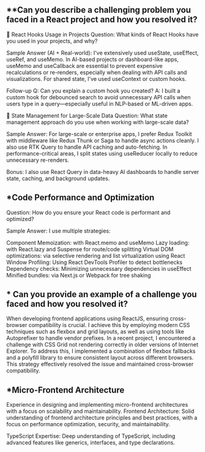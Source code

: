 ## **Can you describe a challenging problem you faced in a React project and how you resolved it?

🔹 React Hooks Usage in Projects
Question:
What kinds of React Hooks have you used in your projects, and why?

Sample Answer (AI + Real-world):
I've extensively used useState, useEffect, useRef, and useMemo. In AI-based projects or dashboard-like apps, useMemo and useCallback are essential to prevent expensive recalculations or re-renders, especially when dealing with API calls and visualizations. For shared state, I've used useContext or custom hooks.

Follow-up Q: Can you explain a custom hook you created?
A: I built a custom hook for debounced search to avoid unnecessary API calls when users type in a query—especially useful in NLP-based or ML-driven apps.

🔹 State Management for Large-Scale Data
Question:
What state management approach do you use when working with large-scale data?

Sample Answer:
For large-scale or enterprise apps, I prefer Redux Toolkit with middleware like Redux Thunk or Saga to handle async actions cleanly. I also use RTK Query to handle API caching and auto-fetching. In performance-critical areas, I split states using useReducer locally to reduce unnecessary re-renders.

Bonus: I also use React Query in data-heavy AI dashboards to handle server state, caching, and background updates.

## *Code Performance and Optimization
Question:
How do you ensure your React code is performant and optimized?

Sample Answer:
I use multiple strategies:

Component Memoization: with React.memo and useMemo
Lazy loading: with React.lazy and Suspense for route/code splitting
Virtual DOM optimizations: via selective rendering and list virtualization using React Window
Profiling: Using React DevTools Profiler to detect bottlenecks
Dependency checks: Minimizing unnecessary dependencies in useEffect
Minified bundles: via Next.js or Webpack for tree shaking

## * Can you provide an example of a challenge you faced and how you resolved it?

When developing frontend applications using ReactJS, ensuring cross-browser compatibility is crucial. I achieve this by employing modern CSS techniques such as flexbox and grid layouts, as well as using tools like Autoprefixer to handle vendor prefixes. In a recent project, I encountered a challenge with CSS Grid not rendering correctly in older versions of Internet Explorer. To address this, I implemented a combination of flexbox fallbacks and a polyfill library to ensure consistent layout across different browsers. This strategy effectively resolved the issue and maintained cross-browser compatibility.

## *Micro-Frontend Architecture
 Experience in designing and implementing micro-frontend architectures with a focus on scalability and maintainability.
Frontend Architecture: Solid understanding of frontend architecture principles and best practices, with a focus on performance optimization, security, and maintainability.

TypeScript Expertise: Deep understanding of TypeScript, including advanced features like generics, interfaces, and type declarations.



